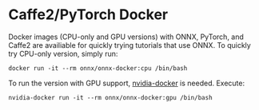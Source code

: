 # Caffe2/PyTorch Docker

Docker images (CPU-only and GPU versions) with ONNX, PyTorch, and Caffe2 are availiable for quickly trying tutorials that use ONNX. To quickly try CPU-only version, simply run:

```
docker run -it --rm onnx/onnx-docker:cpu /bin/bash
```

To run the version with GPU support, [nvidia-docker](https://github.com/NVIDIA/nvidia-docker) is needed. Execute:
```
nvidia-docker run -it --rm onnx/onnx-docker:gpu /bin/bash
```
